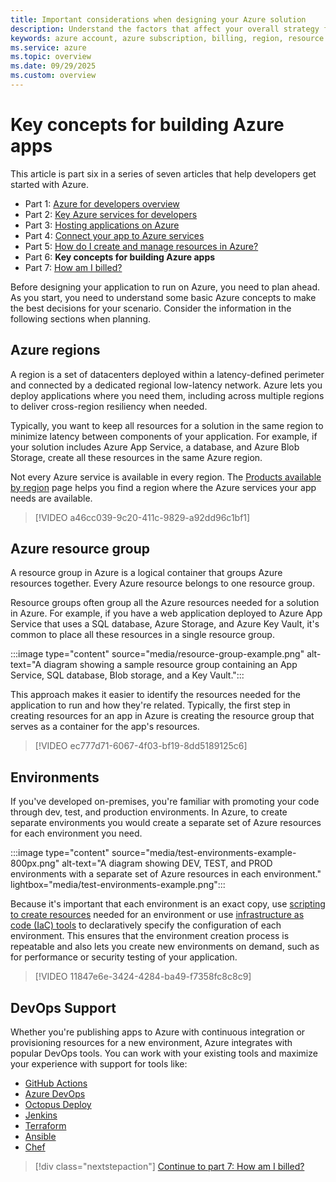 ```yaml
---
title: Important considerations when designing your Azure solution
description: Understand the factors that affect your overall strategy for designing an Azure solution.
keywords: azure account, azure subscription, billing, region, resource groups
ms.service: azure
ms.topic: overview
ms.date: 09/29/2025
ms.custom: overview
---
```


# Key concepts for building Azure apps
This article is part six in a series of seven articles that help developers get started with Azure.

* Part 1: [Azure for developers overview](azure-developer-overview.md)
* Part 2: [Key Azure services for developers](azure-developer-key-services.md)
* Part 3: [Hosting applications on Azure](hosting-apps-on-azure.md)
* Part 4: [Connect your app to Azure services](connect-to-azure-services.md)
* Part 5: [How do I create and manage resources in Azure?](azure-developer-create-resources.md)
* Part 6: **Key concepts for building Azure apps**
* Part 7: [How am I billed?](azure-developer-billing.md)

Before designing your application to run on Azure, you need to plan ahead. As you start, you need to understand some basic Azure concepts to make the best decisions for your scenario. Consider the information in the following sections when planning.

## Azure regions

A region is a set of datacenters deployed within a latency-defined perimeter and connected by a dedicated regional low-latency network. Azure lets you deploy applications where you need them, including across multiple regions to deliver cross-region resiliency when needed.

Typically, you want to keep all resources for a solution in the same region to minimize latency between components of your application. For example, if your solution includes Azure App Service, a database, and Azure Blob Storage, create all these resources in the same Azure region.

Not every Azure service is available in every region. The [Products available by region](https://azure.microsoft.com/global-infrastructure/services/?products=all) page helps you find a region where the Azure services your app needs are available.


> [!VIDEO a46cc039-9c20-411c-9829-a92dd96c1bf1]


## Azure resource group

A resource group in Azure is a logical container that groups Azure resources together. Every Azure resource belongs to one resource group.

Resource groups often group all the Azure resources needed for a solution in Azure. For example, if you have a web application deployed to Azure App Service that uses a SQL database, Azure Storage, and Azure Key Vault, it's common to place all these resources in a single resource group.

:::image type="content" source="media/resource-group-example.png" alt-text="A diagram showing a sample resource group containing an App Service, SQL database, Blob storage, and a Key Vault.":::

This approach makes it easier to identify the resources needed for the application to run and how they're related. Typically, the first step in creating resources for an app in Azure is creating the resource group that serves as a container for the app's resources.


> [!VIDEO ec777d71-6067-4f03-bf19-8dd5189125c6]


## Environments

If you've developed on-premises, you're familiar with promoting your code through dev, test, and production environments. In Azure, to create separate environments you would create a separate set of Azure resources for each environment you need.

:::image type="content" source="media/test-environments-example-800px.png" alt-text="A diagram showing DEV, TEST, and PROD environments with a separate set of Azure resources in each environment." lightbox="media/test-environments-example.png":::

Because it's important that each environment is an exact copy, use [scripting to create resources](./azure-developer-create-resources.md#command-line-tools) needed for an environment or use [infrastructure as code (IaC) tools](./azure-developer-create-resources.md#infrastructure-as-code-tools) to declaratively specify the configuration of each environment. This ensures that the environment creation process is repeatable and also lets you create new environments on demand, such as for performance or security testing of your application.


> [!VIDEO 11847e6e-3424-4284-ba49-f7358fc8c8c9]


## DevOps Support

Whether you're publishing apps to Azure with continuous integration or provisioning resources for a new environment, Azure integrates with popular DevOps tools. You can work with your existing tools and maximize your experience with support for tools like:

- [GitHub Actions](../github/github-actions.md)
- [Azure DevOps](/azure/devops/)
- [Octopus Deploy](https://octopus.com/docs/infrastructure/deployment-targets/azure)
- [Jenkins](../jenkins/index.yml)
- [Terraform](../terraform/index.yml)
- [Ansible](../ansible/index.yml)
- [Chef](https://docs.chef.io/azure_portal)


> [!div class="nextstepaction"]
> [Continue to part 7: How am I billed?](azure-developer-billing.md)
